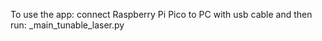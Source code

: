 To use the app: connect Raspberry Pi Pico to PC with usb cable and then run: _main_tunable_laser.py
